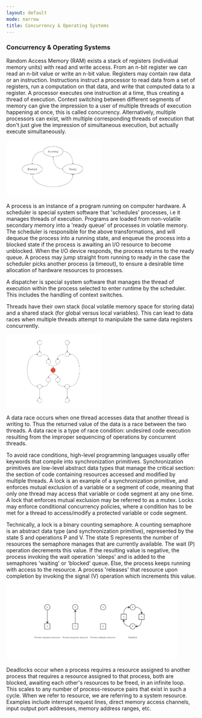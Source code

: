 ```yaml
---
layout: default
mode: narrow
title: Concurrency & Operating Systems
---
```

<h3>Concurrency & Operating Systems</h3>
<p>Random Access Memory (RAM) exists a stack of registers (individual memory units) with read and write access. From an n-bit register we can read
an n-bit value or write an n-bit value. Registers may contain raw data or an instruction. Instructions instruct a processor to read data from a set of registers, run a computation 
on that data, and write that computed data to a register. A processor executes one instruction at a time, thus creating a thread of execution. Context 
switching between different segments of memory can give the impression to a user of multiple threads of execution happening at once, this is called 
concurrency. Alternatively, multiple processors can exist, with multiple corresponding threads of execution that don't just give the impression of 
simultaneous execution, but actually execute simultaneously.</p>
<p><img src="/Assets/images/thread_DFA.png" width="50%" height="50%"></p>
<p>A process is an instance of a program running on computer hardware. A scheduler is special system software that 'schedules' processes, i.e it 
manages threads of execution. Programs are loaded from non-volatile secondary memory into a 'ready queue' of processes in volatile memory. The scheduler is 
responsible for the above transformations, and will dequeue the process into a running state, and enqueue the process into a blocked state if the process 
is awaiting an I/O resource to become unblocked. When the I/O device responds, the process returns to the ready queue. A process may jump straight from 
running to ready in the case the scheduler picks another process (a timeout), to ensure a desirable time allocation of hardware resources to processes.</p>
<p>A dispatcher is special system software that manages the thread of execution within the process selected to enter runtime by the scheduler. 
    This includes the handling of context switches.</p>
<p>Threads have their own stack (local volatile memory space for storing data) and a shared stack (for global versus local variables). This can lead to 
    data races when multiple threads attempt to manipulate the same data registers concurrently.</p>
<p><img src="/Assets/images/critical_section.png" width="50%" height="50%"></p>
<p>A data race occurs when one thread accesses data that another thread is writing to. Thus the returned value of the data is a race between the two threads.
A data race is a type of race condition: undesired code execution resulting from the improper sequencing of operations by concurrent threads.</p>
<p>To avoid race conditions, high-level programming languages usually offer keywords that compile into synchronization primitives.
Synchronization primitives are low-level abstract data types that manage the critical section: the section of code containing resources accessed and 
modified by multiple threads. A lock is an example of a synchronization primitive, and enforces mutual exclusion of a variable or a segment of code, 
meaning that only one thread may access that variable or code segment at any one time. A lock that enforces mutual exclusion may be referred to as a mutex.
Locks may enforce conditional concurrency policies, where a condition has to be met for a thread to access/modify a protected variable or code segment.</p>
<p>Technically, a lock is a binary counting semaphore. A counting semaphore is an abstract data type (and synchronization primitive), represented by the 
state S and operations P and V. The state S represents the number of resources the semaphore manages that are currently available. The wait (P) operation 
decrements this value. If the resulting value is negative, the process invoking the wait operation 'sleeps' and is added to the semaphores 'waiting' or 
'blocked' queue. Else, the process keeps running with access to the resource. A process 'releases' that resource upon completion by invoking the signal (V)
operation which increments this value.</p>
<p><img src="/Assets/images/deadlock1.png" width="90%" height="90%"></p>
<p>Deadlocks occur when a process requires a resource assigned to another process that requires a resource assigned to that process, both are blocked, 
awaiting each other's resources to be freed, in an infinite loop. This scales to any number of process-resource pairs that exist in such a cycle. When 
we refer to resource, we are referring to a system resource. Examples include interrupt request lines, direct memory access channels, input output port 
addresses, memory address ranges, etc.</p>